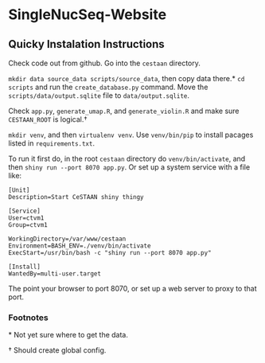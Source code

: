 # SingleNucSeq-Website


## Quicky Instalation Instructions

Check code out from github.  Go into the `cestaan` directory.

`mkdir data source_data scripts/source_data`, then copy data there.*
`cd scripts` and run the `create_database.py` command.  Move the
`scripts/data/output.sqlite` file to `data/output.sqlite`.

Check `app.py`, `generate_umap.R`, and `generate_violin.R` and make
sure `CESTAAN_ROOT` is logical.†

`mkdir venv`, and then `virtualenv venv`.  Use `venv/bin/pip` to
install pacages listed in `requirements.txt`.

To run it first do, in the root `cestaan` directory do
`venv/bin/activate`, and then `shiny run --port 8070 app.py`.  Or set
up a system service with a file like:

```
[Unit]
Description=Start CeSTAAN shiny thingy

[Service]
User=ctvm1
Group=ctvm1

WorkingDirectory=/var/www/cestaan
Environment=BASH_ENV=./venv/bin/activate
ExecStart=/usr/bin/bash -c "shiny run --port 8070 app.py"

[Install]
WantedBy=multi-user.target
```

The point your browser to port 8070, or set up a web server to proxy to that port.

### Footnotes

\* Not yet sure where to get the data.

† Should create global config.
